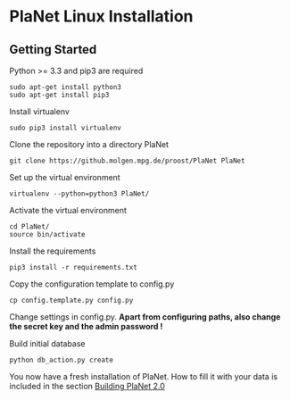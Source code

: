 # PlaNet Linux Installation

## Getting Started

Python >= 3.3 and pip3 are required

    sudo apt-get install python3
    sudo apt-get install pip3

Install virtualenv

    sudo pip3 install virtualenv


Clone the repository into a directory PlaNet

    git clone https://github.molgen.mpg.de/proost/PlaNet PlaNet

Set up the virtual environment

    virtualenv --python=python3 PlaNet/

Activate the virtual environment

    cd PlaNet/
    source bin/activate

Install the requirements

    pip3 install -r requirements.txt

Copy the configuration template to config.py

    cp config.template.py config.py

Change settings in config.py. **Apart from configuring paths, also change the secret key and the admin password !**

Build initial database

    python db_action.py create

You now have a fresh installation of PlaNet. How to fill it with your data is included in the section [Building PlaNet 2.0](./building_planet.md)